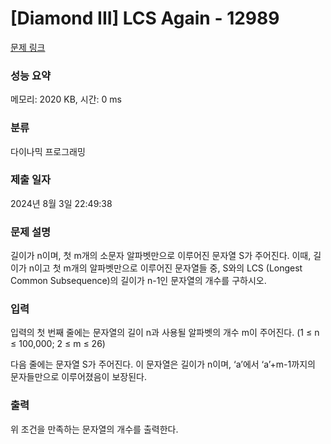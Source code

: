 # [Diamond III] LCS Again - 12989 

[문제 링크](https://www.acmicpc.net/problem/12989) 

### 성능 요약

메모리: 2020 KB, 시간: 0 ms

### 분류

다이나믹 프로그래밍

### 제출 일자

2024년 8월 3일 22:49:38

### 문제 설명

<p>길이가 n이며, 첫 m개의 소문자 알파벳만으로 이루어진 문자열 S가 주어진다. 이때, 길이가 n이고 첫 m개의 알파벳만으로 이루어진 문자열들 중, S와의 LCS (Longest Common Subsequence)의 길이가 n-1인 문자열의 개수를 구하시오.</p>

### 입력 

 <p>입력의 첫 번째 줄에는 문자열의 길이 n과 사용될 알파벳의 개수 m이 주어진다. (1 ≤ n ≤ 100,000; 2 ≤ m ≤ 26)</p>

<p>다음 줄에는 문자열 S가 주어진다. 이 문자열은 길이가 n이며, ‘a’에서 ‘a’+m-1까지의 문자들만으로 이루어졌음이 보장된다.</p>

### 출력 

 <p>위 조건을 만족하는 문자열의 개수를 출력한다.</p>


